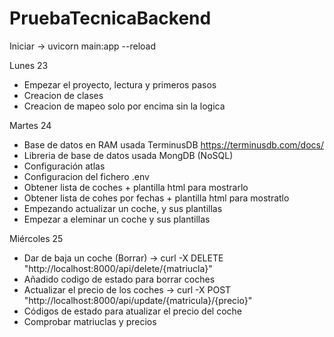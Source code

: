 # PruebaTecnicaBackend
Iniciar -> uvicorn main:app --reload

Lunes 23 
- Empezar el proyecto, lectura y primeros pasos
- Creacion de clases 
- Creacion de mapeo solo por encima sin la logica

Martes 24
- Base de datos en RAM  usada TerminusDB https://terminusdb.com/docs/
- Libreria de base de datos usada MongDB (NoSQL)
- Configuración atlas
- Configuracion del fichero .env 
- Obtener lista de coches + plantilla html para mostrarlo
- Obtener lista de cohes por fechas + plantilla html para mostratlo 
- Empezando actualizar un coche, y sus plantillas 
- Empezar a eleminar un coche y sus plantillas 


Miércoles 25 
- Dar de baja un coche (Borrar) -> curl -X DELETE "http://localhost:8000/api/delete/{matriucla}"
- Añadido codigo de estado para borrar coches 
- Actualizar el precio de los coches -> curl -X POST "http://localhost:8000/api/update/{matricula}/{precio}"
- Códigos de estado para atualizar el precio del coche 
- Comprobar matriuclas y precios 